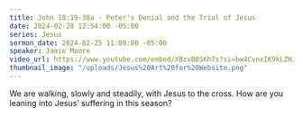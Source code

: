 ```yaml
---
title: John 18:19-38a - Peter's Denial and the Trial of Jesus
date: 2024-02-28 12:54:00 -05:00
series: Jesus
sermon_date: 2024-02-25 11:00:00 -05:00
speaker: Jamie Moore
video_url: https://www.youtube.com/embed/XBzvB8SKh7s?si=bx4CvnxIK9kLZHJj
thumbnail_image: "/uploads/Jesus%20Art%20for%20Website.png"
---
```


We are walking, slowly and steadily, with Jesus to the cross. How are you leaning into Jesus’ suffering in this season?